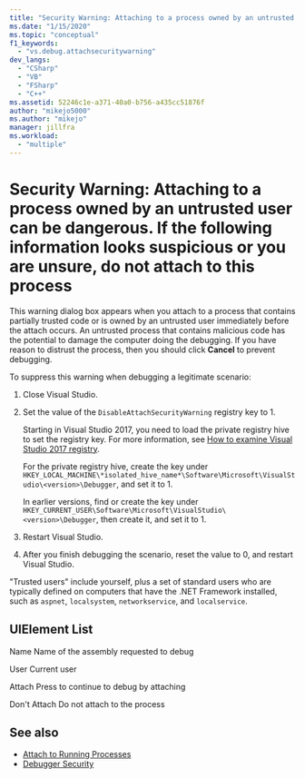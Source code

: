 ```yaml
---
title: "Security Warning: Attaching to a process owned by an untrusted user can be dangerous. If the following information looks suspicious or you are unsure, do not attach to this process | Microsoft Docs"
ms.date: "1/15/2020"
ms.topic: "conceptual"
f1_keywords:
  - "vs.debug.attachsecuritywarning"
dev_langs:
  - "CSharp"
  - "VB"
  - "FSharp"
  - "C++"
ms.assetid: 52246c1e-a371-40a0-b756-a435cc51876f
author: "mikejo5000"
ms.author: "mikejo"
manager: jillfra
ms.workload:
  - "multiple"
---
```

# Security Warning: Attaching to a process owned by an untrusted user can be dangerous. If the following information looks suspicious or you are unsure, do not attach to this process

This warning dialog box appears when you attach to a process that contains partially trusted code or is owned by an untrusted user immediately before the attach occurs. An untrusted process that contains malicious code has the potential to damage the computer doing the debugging. If you have reason to distrust the process, then you should click **Cancel** to prevent debugging.

To suppress this warning when debugging a legitimate scenario:

1. Close Visual Studio.

1. Set the value of the `DisableAttachSecurityWarning` registry key to 1.

   Starting in Visual Studio 2017, you need to load the private registry hive to set the registry key. For more information, see [How to examine Visual Studio 2017 registry](https://github.com/microsoft/VSProjectSystem/blob/master/doc/overview/examine_registry.md).

   For the private registry hive, create the key under `HKEY_LOCAL_MACHINE\*isolated_hive_name*\Software\Microsoft\VisualStudio\<version>\Debugger`, and set it to 1.

   In earlier versions, find or create the key under `HKEY_CURRENT_USER\Software\Microsoft\VisualStudio\<version>\Debugger`, then create it, and set it to 1.

1. Restart Visual Studio.

1. After you finish debugging the scenario, reset the value to 0, and restart Visual Studio.

"Trusted users" include yourself, plus a set of standard users who are typically defined on computers that have the .NET Framework installed, such as `aspnet`, `localsystem`, `networkservice`, and `localservice`.

## UIElement List

 Name
 Name of the assembly requested to debug

 User
 Current user

 Attach
 Press to continue to debug by attaching

 Don't Attach
 Do not attach to the process

## See also
- [Attach to Running Processes](../debugger/attach-to-running-processes-with-the-visual-studio-debugger.md)
- [Debugger Security](../debugger/debugger-security.md)